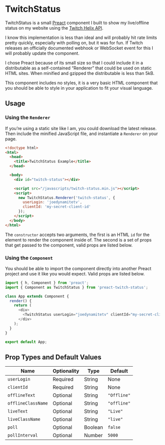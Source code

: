 # TwitchStatus

TwitchStatus is a small [Preact](https://preactjs.com) component I built to show my live/offline status on my website using the [Twitch Helix API](https://dev.twitch.tv/docs/api/reference).

I know this implementation is less than ideal and will probably hit rate limits pretty quickly, especially with polling on, but it was for fun. If Twitch releases an officially documented webhook or WebSocket event for this I will probably update the component.

I chose Preact because of its small size so that I could include it in a distributable as a self-contained “Renderer” that could be used on static HTML sites. When minified and gzipped the distributable is less than 5kB.

This component includes no styles, it is a very basic HTML component that you should be able to style in your application to fit your visual language.

## Usage

### Using the `Renderer`

If you’re using a static site like I am, you could download the latest release. Then include the minified JavaScript file, and instantiate a `Renderer` on your page.

```html
<!doctype html>
<html>
  <head>
    <title>TwitchStatus Example</title>
  </head>

  <body>
    <div id="twitch-status"></div>

    <script src="/javascripts/twitch-status.min.js"></script>
    <script>
      new TwitchStatus.Renderer('twitch-status', {
        userLogin: 'joedynamitetv',
        clientId: 'my-secret-client-id'
      });
    </script>
  </body>
</html>
```

The `constructor` accepts two arguments, the first is an HTML `id` for the element to render the component inside of. The second is a set of props that get passed to the component, valid props are listed below.

### Using the `Component`

You should be able to import the component directly into another Preact project and use it like you would expect. Valid props are listed below.

```javascript
import { h, Component } from 'preact';
import { Component as TwitchStatus } from 'preact-twitch-status';

class App extends Component {
  render() {
    return (
      <div>
        <TwitchStatus userLogin="joedynamitetv" clientId="my-secret-client-id" />
      </div>
    );
  }
}

export default App;
```

## Prop Types and Default Values

| Name               | Optionality | Type    | Default     |
|--------------------|-------------|---------|-------------|
| `userLogin`        | Required    | String  | None        |
| `clientId`         | Required    | String  | None        |
| `offlineText`      | Optional    | String  | `"Offline"` |
| `offlineClassName` | Optional    | String  | `"offline"` |
| `liveText`         | Optional    | String  | `"Live"`    |
| `liveClassName`    | Optional    | String  | `"live"`    |
| `poll`             | Optional    | Boolean | `false`     |
| `pollInterval`     | Optional    | Number  | `5000`      |

